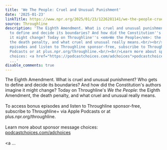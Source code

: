 ```yaml
---
title: 'We The People: Cruel and Unusual Punishment'
date: '2025-01-23'
linkTitle: https://www.npr.org/2025/01/23/1226281141/we-the-people-cruel-and-unusual-punishment
source: Throughline
description: 'The Eighth Amendment. What is cruel and unusual punishment? Who gets
  to define and decide its boundaries? And how did the Constitution''s authors imagine
  it might change? Today on Throughline''s <em>We the People</em>: the Eighth Amendment,
  the death penalty, and what cruel and unusual really means.<br/><br/>To access bonus
  episodes and listen to Throughline sponsor-free, subscribe to Throughline+ via Apple
  Podcasts or at plus.npr.org/throughline.<br/><br/>Learn more about sponsor message
  choices: <a href="https://podcastchoices.com/adchoices">podcastchoices.com/adchoices</a><br/><br/><a
  ...'
disable_comments: true
---
```

The Eighth Amendment. What is cruel and unusual punishment? Who gets to define and decide its boundaries? And how did the Constitution's authors imagine it might change? Today on Throughline's <em>We the People</em>: the Eighth Amendment, the death penalty, and what cruel and unusual really means.<br/><br/>To access bonus episodes and listen to Throughline sponsor-free, subscribe to Throughline+ via Apple Podcasts or at plus.npr.org/throughline.<br/><br/>Learn more about sponsor message choices: <a href="https://podcastchoices.com/adchoices">podcastchoices.com/adchoices</a><br/><br/><a ...